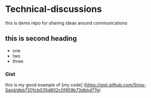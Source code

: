 # Technical-discussions
this is demo repo for sharing ideas around communications


## this is second heading

* one
* two
* three
### Gist
this is my good example of [my code] (https://gist.github.com/Smia-Sajid/dbb7201cb035d802c0f859b73dbbd77e)
